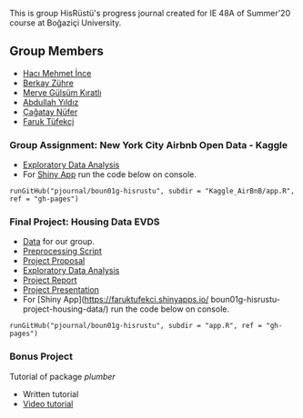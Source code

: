 This is group HisRüstü's progress journal created for IE 48A of Summer'20 course at Boğaziçi University. 

## Group Members

- [Hacı Mehmet İnce](https://pjournal.github.io/boun01-hmehmetince)
- [Berkay Zühre](https://pjournal.github.io/boun01-berkayzuhre)
- [Merve Gülsüm Kıratlı](https://pjournal.github.io/boun01-mervekiratl)
- [Abdullah Yıldız](https://pjournal.github.io/boun01-abdullahyildizz)
- [Çağatay Nüfer](https://pjournal.github.io/boun01-cagataynufer)
- [Faruk Tüfekçi](https://pjournal.github.io/boun01-faruktufekci)


### Group Assignment: New York City Airbnb Open Data - Kaggle

- [Exploratory Data Analysis](https://pjournal.github.io/boun01g-hisrustu/Kaggle_AirBnB/airBnB_assignment.html)
- For [Shiny App](https://faruktufekci.shinyapps.io/NYC_AirBnB_EDA_hisRustu/) run the code below on console.

`runGitHub("pjournal/boun01g-hisrustu", subdir = "Kaggle_AirBnB/app.R", ref = "gh-pages")`


### Final Project: Housing Data EVDS

- [Data](housing_data_EVDS.csv) for our group. 
- [Preprocessing Script](preprocess.R)
- [Project Proposal](48A_Proposal.html)
- [Exploratory Data Analysis](Hausing-data.html)
- [Project Report](final_report_v2.html)
- [Project Presentation](Presentation.pdf)
- For [Shiny App](https://faruktufekci.shinyapps.io/
boun01g-hisrustu-project-housing-data/) run the code below on console.

`runGitHub("pjournal/boun01g-hisrustu", subdir = "app.R", ref = "gh-pages")`


### Bonus Project
  Tutorial of package *plumber*
- Written tutorial
- [Video tutorial](https://www.youtube.com/watch?v=XI2Mi9ogRQc&feature=youtu.be/)
